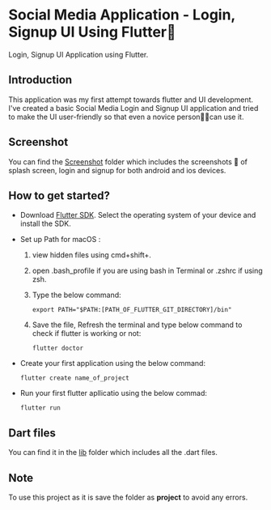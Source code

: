 # Social Media Application - Login, Signup UI Using Flutter📱

Login, Signup UI Application using Flutter.

## Introduction
This application was my first attempt towards flutter and UI development. I've created a basic Social Media Login and Signup UI application and tried to make the UI user-friendly so that even a novice person🧍🏻can use it.

## Screenshot

You can find the [Screenshot](https://github.com/iamdhrutipatel/Login-Signup-UI/tree/main/Screenshot) folder which includes the screenshots 📸 of splash screen, login and signup for both android and ios devices. 

## How to get started?
- Download [Flutter SDK](https://flutter.dev/docs/get-started/install). Select the operating system of your device and install the SDK.
- Set up Path for macOS :
  1. view hidden files using cmd+shift+. 
  2. open .bash_profile if you are using bash in Terminal or .zshrc if using zsh. 
  3. Type the below command:

         export PATH="$PATH:[PATH_OF_FLUTTER_GIT_DIRECTORY]/bin"
  4. Save the file, Refresh the terminal and type below command to check if flutter is working or not:
  
         flutter doctor
- Create your first application using the below command:

      flutter create name_of_project
- Run your first flutter apllicatio using the below commad:
     
      flutter run
                              
## Dart files

You can find it in the [lib](https://github.com/iamdhrutipatel/Login-Signup-UI/tree/main/lib) folder which includes all the .dart files. 

## Note

To use this project as it is save the folder as <b>project</b> to avoid any errors.
